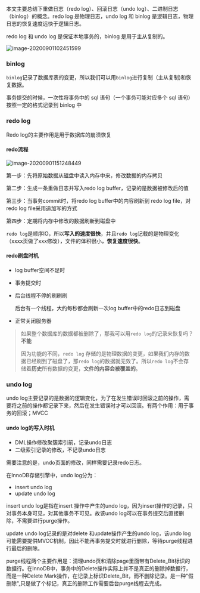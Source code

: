 本文主要总结下重做日志（redo log）、回滚日志（undo log）、二进制日志（binlog）的概念。redo log 是物理日志，undo log 和 binlog 是逻辑日志，物理日志的恢复速度远快于逻辑日志。

redo log 和 undo log 是保证本地事务的，binlog 是用于主从复制的。

![image-20200901102451599](C:\Users\Ori\AppData\Roaming\Typora\typora-user-images\image-20200901102451599.png)

### binlog

`binlog`记录了数据库表的变更，所以我们可以用`binlog`进行复制（主从复制)和恢复数据。

事务提交的时候，一次性将事务中的 sql 语句（一个事务可能对应多个 sql 语句）按照一定的格式记录到 binlog 中

### redo log

Redo log的主要作用是用于数据库的崩溃恢复

#### **redo流程**

![image-20200901151248449](C:\Users\Ori\AppData\Roaming\Typora\typora-user-images\image-20200901151248449.png)

第一步：先将原始数据从磁盘中读入内存中来，修改数据的内存拷贝

第二步：生成一条重做日志并写入redo log buffer，记录的是数据被修改后的值

第三步：当事务commit时，将redo log buffer中的内容刷新到 redo log file，对 redo log file采用追加写的方式

第四步：定期将内存中修改的数据刷新到磁盘中

`redo log`是顺序IO，所以**写入的速度很快**，并且`redo log`记载的是物理变化（xxxx页做了xxx修改），文件的体积很小，**恢复速度很快**。

#### redo刷盘时机

- log buffer空间不足时

- 事务提交时

- 后台线程不停的刷刷刷

  后台有一个线程，大约每秒都会刷新一次log buffer中的redo日志到磁盘

- 正常关闭服务器

> 如果整个数据库的数据都被删除了，那我可以用`redo log`的记录来恢复吗？**不能**
>
> 因为功能的不同，`redo log` 存储的是物理数据的变更，如果我们内存的数据已经刷到了磁盘了，那`redo log`的数据就无效了。所以`redo log`不会存储着**历史**所有数据的变更，**文件的内容会被覆盖的**。

### undo log

undo log主要记录的是数据的逻辑变化，为了在发生错误时回滚之前的操作，需要将之前的操作都记录下来，然后在发生错误时才可以回滚。有两个作用：用于事务的回滚；MVCC

#### undo log的写入时机

- DML操作修改聚簇索引前，记录undo日志
- 二级索引记录的修改，不记录undo日志

需要注意的是，undo页面的修改，同样需要记录redo日志。

在InnoDB存储引擎中，undo log分为：

- insert undo log
- update undo log

insert undo log是指在insert 操作中产生的undo log，因为insert操作的记录，只对事务本身可见，对其他事务不可见。故该undo log可以在事务提交后直接删除，不需要进行purge操作。

update undo log记录的是对delete 和update操作产生的undo log，该undo log可能需要提供MVCC机制，因此不能再事务提交时就进行删除，等待purge线程进行最后的删除。

purge线程两个主要作用是：清理undo页和清除page里面带有Delete_Bit标识的数据行。在InnoDB中，事务中的Delete操作实际上并不是真正的删除掉数据行，而是一种Delete Mark操作，在记录上标识Delete_Bit，而不删除记录。是一种"假删除",只是做了个标记，真正的删除工作需要后台purge线程去完成。